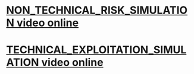 # [NON_TECHNICAL_RISK_SIMULATION video online](https://streamable.com/e4ad9)
# [TECHNICAL_EXPLOITATION_SIMULATION video online](https://streamable.com/6bh08)
